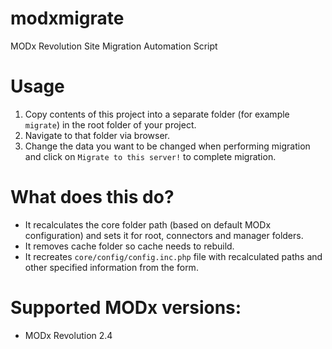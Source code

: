 # modxmigrate
MODx Revolution Site Migration Automation Script

# Usage

1. Copy contents of this project into a separate folder (for example `migrate`) in the root folder of your project.
2. Navigate to that folder via browser.
3. Change the data you want to be changed when performing migration and click on `Migrate to this server!` to complete migration.

# What does this do?

* It recalculates the core folder path (based on default MODx configuration) and sets it for root, connectors and manager folders.
* It removes cache folder so cache needs to rebuild.
* It recreates `core/config/config.inc.php` file with recalculated paths and other specified information from the form.

# Supported MODx versions:

* MODx Revolution 2.4